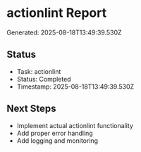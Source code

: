 # actionlint Report

Generated: 2025-08-18T13:49:39.530Z

## Status
- Task: actionlint
- Status: Completed
- Timestamp: 2025-08-18T13:49:39.530Z

## Next Steps
- Implement actual actionlint functionality
- Add proper error handling
- Add logging and monitoring
